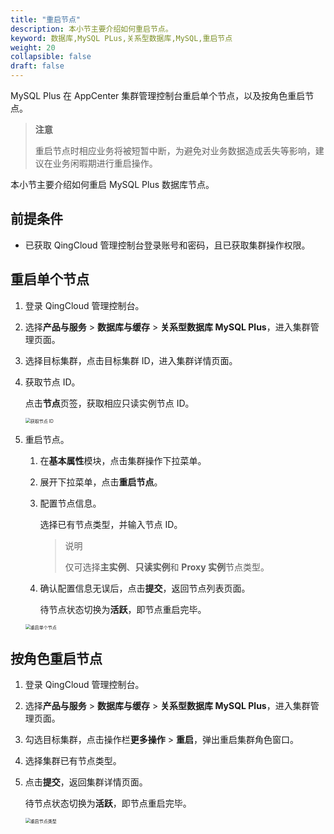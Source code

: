 ```yaml
---
title: "重启节点"
description: 本小节主要介绍如何重启节点。 
keyword: 数据库,MySQL PLus,关系型数据库,MySQL,重启节点
weight: 20
collapsible: false
draft: false
---
```




MySQL Plus 在 AppCenter 集群管理控制台重启单个节点，以及按角色重启节点。

> **注意**
> 
> 重启节点时相应业务将被短暂中断，为避免对业务数据造成丢失等影响，建议在业务闲暇期进行重启操作。

本小节主要介绍如何重启 MySQL Plus 数据库节点。

## 前提条件

- 已获取 QingCloud 管理控制台登录账号和密码，且已获取集群操作权限。

## 重启单个节点

1. 登录 QingCloud 管理控制台。
2. 选择**产品与服务** > **数据库与缓存** > **关系型数据库 MySQL Plus**，进入集群管理页面。
3. 选择目标集群，点击目标集群 ID，进入集群详情页面。
4. 获取节点 ID。
   
   点击**节点**页签，获取相应只读实例节点 ID。

   <img src="../../../_images/get_id_node3.png" alt="获取节点 ID" style="zoom:50%;" />

5. 重启节点。
   
   1. 在**基本属性**模块，点击集群操作下拉菜单。
   2. 展开下拉菜单，点击**重启节点**。
   3. 配置节点信息。

      选择已有节点类型，并输入节点 ID。

      > 说明
      >
      > 仅可选择**主实例**、**只读实例**和 **Proxy 实例**节点类型。

   4. 确认配置信息无误后，点击**提交**，返回节点列表页面。

      待节点状态切换为**活跃**，即节点重启完毕。

   <img src="../../../_images/restart_node.png" alt="重启单个节点" style="zoom:50%;" />

## 按角色重启节点

1. 登录 QingCloud 管理控制台。
2. 选择**产品与服务** > **数据库与缓存** > **关系型数据库 MySQL Plus**，进入集群管理页面。
3. 勾选目标集群，点击操作栏**更多操作** > **重启**，弹出重启集群角色窗口。
4. 选择集群已有节点类型。
5. 点击**提交**，返回集群详情页面。

    待节点状态切换为**活跃**，即节点重启完毕。

   <img src="../../../_images/restart_node_all.png" alt="重启节点类型" style="zoom:50%;" />
